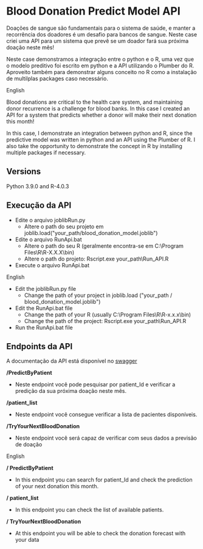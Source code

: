 # Blood Donation Predict Model API

Doações de sangue são fundamentais para o sistema de saúde, e manter a recorrência dos doadores é um desafio para bancos de sangue. Neste case criei uma API para um sistema que prevê se um doador fará sua próxima doação neste mês!

Neste case demonstramos a integração entre o python e o R, uma vez que o modelo preditivo foi escrito em python e a API utilizando o Plumber do R. Aproveito também para demonstrar alguns conceito no R como a instalação de multilplas packages caso necessário.

English

Blood donations are critical to the health care system, and maintaining donor recurrence is a challenge for blood banks. In this case I created an API for a system that predicts whether a donor will make their next donation this month!

In this case, I demonstrate an integration between python and R, since the predictive model was written in python and an API using the Plumber of R. I also take the opportunity to demonstrate the concept in R by installing multiple packages if necessary.

## Versions
Python 3.9.0 and R-4.0.3 

## Execução da API
 - Edite o arquivo joblibRun.py
    - Altere o path do seu projeto em joblib.load("your_path/blood_donation_model.joblib")
 - Edite o arquivo RunApi.bat
    - Altere o path do seu R (geralmente encontra-se em C:\Program Files\R\R-X.X.X\bin)
    - Altere o path do projeto: Rscript.exe your_path\Run_API.R
 - Execute o arquivo RunApi.bat



English
 - Edit the joblibRun.py file
     - Change the path of your project in joblib.load ("your_path / blood_donation_model.joblib")
  - Edit the RunApi.bat file
     - Change the path of your R (usually C:\Program Files\R\R-x.x.x\bin)
     - Change the path of the project: Rscript.exe your_path\Run_API.R
  - Run the RunApi.bat file

## Endpoints da API
A documentação da API está disponível no [swagger](http://127.0.0.1:8000/__docs__/)


**/PredictByPatient** 
 - Neste endpoint você pode pesquisar por patient_Id e verificar a predição da sua próxima doação neste mês.

**/patient_list** 
 - Neste endpoint você consegue verificar a lista de pacientes disponíveis.

**/TryYourNextBloodDonation** 
 - Neste endpoint você será capaz de verificar com seus dados a previsão de doação

English

**/ PredictByPatient** 
 - In this endpoint you can search for patient_Id and check the prediction of your next donation this month.

**/ patient_list** 
 - In this endpoint you can check the list of available patients.

**/ TryYourNextBloodDonation** 
 - At this endpoint you will be able to check the donation forecast with your data